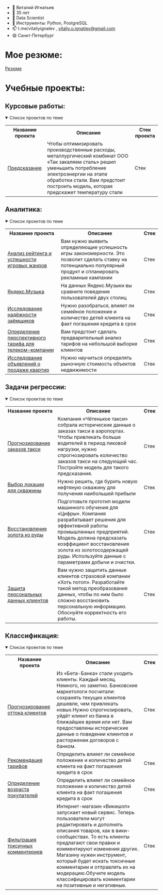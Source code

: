 - 👋 Виталий Игнатьев
- 👀 35 лет
- 🌱 Data Scientist
- 💞️ Инструменты: Python, PostgreSQL
- 📫 t.me/vitaliyignatev , vitaliy.o.ignatiev@gmail.com
- 😄 Санкт-Петербург


<!---
ignatiev-ignatiev/ignatiev-ignatiev is a ✨ special ✨ repository because its `README.md` (this file) appears on your GitHub profile.
You can click the Preview link to take a look at your changes.
--->

# Мое резюме:
[Резюме]()

# Учебные проекты:
## Курсовые работы:
<details open>
  <summary>Список проектов по теме</summary>
<table>
<tr>
  <th>Название проекта</th>
  <th>Описание</th>
  <th>Стек проекта</th>
</tr> 
<tr>
  <td><a href = "">Предсказание</a></td>
 
  <td>Чтобы оптимизировать производственные расходы, металлургический комбинат ООО «Так закаляем сталь» решил уменьшить потребление электроэнергии на этапе обработки стали. Вам предстоит построить модель, которая предскажет температуру стали</td>
  <td>Стек </td>
</tr>
</table>
</details>


## Аналитика:
<details open>
  <summary>Список проектов по теме</summary>
<table>
<tr>
  <th>Название проекта</th>
  
  <th>Описание</th>
  <th>Стек </th>
</tr> 

<tr>
    <td><a href = "https://github.com/">Анализ рейтинга и успешности игровых жанров</a></td>
 
  <td>Вам нужно выявить определяющие успешность игры закономерности. Это позволит сделать ставку на потенциально популярный продукт и спланировать рекламные кампании </td>
  <td>Стек </td>
</tr>

<tr>
    <td><a href = "https://github.com/">Яндекс.Музыка</a></td>
  
  <td>На данных Яндекс.Музыки вы сравните поведение пользователей двух столиц</td>
  <td>Стек </td>
</tr>

<tr>
    <td><a href = "https://github.com/">Исследование надёжности заёмщиков</a></td>
 
  <td>Нужно разобраться, влияет ли семейное положение и количество детей клиента на факт погашения кредита в срок</td>
  <td>Стек </td>
</tr>

<tr>
    <td><a href = "https://github.com/">Определение перспективного тарифа для телеком-компании</a></td>
 
  <td>Вам предстоит сделать предварительный анализ тарифов на небольшой выборке клиентов</td>
  <td>Стек </td>
</tr>

<tr>
    <td><a href = "https://github.com/">Исследование объявлений о продаже квартир</a></td>

  <td>Нужно научиться определять рыночную стоимость объектов недвижимости</td>
  <td>Стек </td>
</tr>
</table>
</details>


## Задачи регрессии:

<details open>
  <summary>Список проектов по теме</summary>
<table>
<tr>
  <th>Название проекта</th>

  <th>Описание</th>
  <th>Стек </th>
</tr> 
  
<tr>
  <td><a href = "https://github.com/">Прогнозирование заказов такси</a></td>
 
  <td>Компания «Чётенькое такси» собрала исторические данные о заказах такси в аэропортах. Чтобы привлекать больше водителей в период пиковой нагрузки, нужно спрогнозировать количество заказов такси на следующий час. Постройте модель для такого предсказания.</td>
  <td>Стек </td>
</tr>

<tr>
  <td><a href = "https://github.com/">Выбор локации для скважины</a></td>
  
  <td>Нужно решить, где бурить новую нефтяную скважину для получения наибольшей прибыли</td>
  <td>Стек </td>
</tr>

<tr>
  <td><a href = "https://github.com/">Восстановление золота из руды</a></td>
 
  <td>Подготовьте прототип модели машинного обучения для «Цифры». Компания разрабатывает решения для эффективной работы промышленных предприятий. Модель должна предсказать коэффициент восстановления золота из золотосодержащей руды. Используйте данные с параметрами добычи и очистки.</td>
  <td>Стек </td>
</tr>

<tr>
  <td><a href = "https://github.com/">Защита персональных данных клиентов</a></td>

  <td>Вам нужно защитить данные клиентов страховой компании «Хоть потоп». Разработайте такой метод преобразования данных, чтобы по ним было сложно восстановить персональную информацию. Обоснуйте корректность его работы.</td>
  <td>Стек </td>
</tr>
</table>
</details>
  
## Классификация:

<details open>
  <summary>Список проектов по теме</summary>
<table>
<tr>
  <th>Название проекта</th>
  
  <th>Описание</th>
  <th>Стек </th>
</tr> 
  
<tr>
  <td><a href = "https://github.com/">Прогнозирование оттока клиентов</a></td>

  <td>Из «Бета-Банка» стали уходить клиенты. Каждый месяц. Немного, но заметно. Банковские маркетологи посчитали: сохранять текущих клиентов дешевле, чем привлекать новых.Нужно спрогнозировать, уйдёт клиент из банка в ближайшее время или нет. Вам предоставлены исторические данные о поведении клиентов и расторжении договоров с банком.</td>
  <td>Стек </td>
</tr>

<tr>
    <td><a href = "https://github.com/">Рекомендация тарифов</a></td>
  
  <td>Определить влияет ли семейное положение и количество детей клиента на факт погашения кредита в срок</td>
  <td>Стек </td>
</tr>

<tr>
    <td><a href = "https://github.com/">Определение возраста покупателей</a></td>

  <td>Определить влияет ли семейное положение и количество детей клиента на факт погашения кредита в срок</td>
  <td>Стек </td>
</tr>

<tr>
    <td><a href = "https://github.com/-">Фильтрация токсичных комментериев</a></td>
  
  <td>Интернет-магазин «Викишоп» запускает новый сервис. Теперь пользователи могут редактировать и дополнять описания товаров, как в вики-сообществах. То есть клиенты предлагают свои правки и комментируют изменения других. Магазину нужен инструмент, который будет искать токсичные комментарии и отправлять их на модерацию.Обучите модель классифицировать комментарии на позитивные и негативные.</td>
  <td>Стек </td>
</tr>
</table>
</details>
